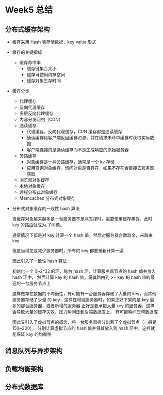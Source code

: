# Week5 总结
## 分布式缓存架构
* 缓存采用 Hash 表存储数据，key value 形式
* 缓存的关键指标
    * 缓存命中率
        * 缓存键集合大小
        * 缓存可使用内存空间
        * 缓存对象生存时间
* 缓存分类
    * 代理缓存
    * 反向代理缓存
    * 多层反向代理缓存
    * 内容分发网络（CDN）
    * 通读缓存
        * 代理缓存，反向代理缓存，CDN 缓存都是通读缓存
        * 通读缓存给客户端返回缓存资源，并在请求未命中缓存时获取实际数据
        * 客户端连接的是通读缓存而不是生成响应的原始服务器
    * 旁路缓存
        * 对象缓存是一种旁路缓存，通常是一个 kv 存储
        * 应用查询对象缓存，询问对象是否存在，如果不存在会直接去服务器获取
    * 浏览器对象缓存
    * 本地对象缓存
    * 远程分布式对象缓存
    * Memcached 分布式对象缓存
* 分布式对象缓存的一致性 hash 算法
    
    当缓存对象越来越多是一台服务器不足以支撑时，需要使用缓存集群，此时 key 的路由就成为
    了问题。
    
    通常情况下都是对 key 计算一个 hash 值，然后对服务器台数取余，来路由 key
    
    但是当增加或减少服务器时，所有的 key 都要重新计算一遍
    
    因此引入了一致性 hash 算法
    
    初始化一个 0~2^32 的环，称为 hash 环，计算服务器节点的 hash 值并放入 hash 环中，
    然后计算 key 的 hash 值，将其路由到 >= key 的 hash 值的最近的一台服务节点上
    
    这样做存在数据的不均衡性，有可能有一台服务器存储了大量的 key，而其他服务器存储了少量
    的 key，这样在增减服务器时，如果正好下架的是 key 最多的那台服务器，或者新增的服务器
    正好是要承接大量 key 的服务器，这样会导致大量的缓存失效，压力瞬间压到后端数据库上，
    有可能瞬间压垮数据库
    
    因此又引入了虚拟节点的概念，将一台服务器拆分出若干个虚拟节点（一般是 150~200），
    分别计算虚拟节点的 hash 值并将其放入到 hash 环中，这样就能保证 key 的均衡性
    
## 消息队列与异步架构
## 负载均衡架构
## 分布式数据库